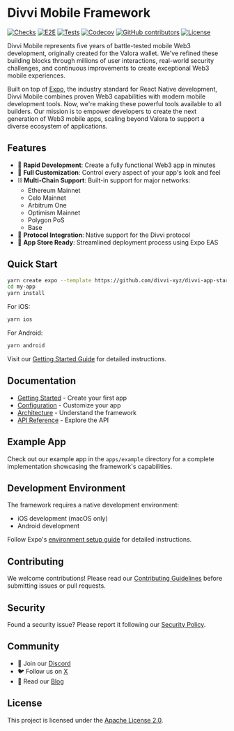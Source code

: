 # Divvi Mobile Framework

[![Checks](https://github.com/divvi-xyz/divvi-mobile/actions/workflows/check.yml/badge.svg)](https://github.com/divvi-xyz/divvi-mobile/actions/workflows/check.yml)
[![E2E](https://github.com/divvi-xyz/divvi-mobile/actions/workflows/e2e.yml/badge.svg)](https://github.com/divvi-xyz/divvi-mobile/actions/workflows/e2e-main.yml)
[![Tests](https://github.com/divvi-xyz/divvi-mobile/actions/workflows/test.yml/badge.svg)](https://github.com/divvi-xyz/divvi-mobile/actions/workflows/test.yml)
[![Codecov](https://codecov.io/gh/divvi-xyz/divvi-mobile/branch/main/graph/badge.svg)](https://codecov.io/gh/divvi-xyz/divvi-mobile)
[![GitHub contributors](https://img.shields.io/github/contributors/divvi-xyz/divvi-mobile)](https://github.com/divvi-xyz/divvi-mobile/graphs/contributors)
[![License](https://img.shields.io/badge/License-Apache%202.0-blue.svg)](./LICENSE)

Divvi Mobile represents five years of battle-tested mobile Web3 development, originally created for the Valora wallet. We've refined these building blocks through millions of user interactions, real-world security challenges, and continuous improvements to create exceptional Web3 mobile experiences.

Built on top of [Expo](https://expo.dev), the industry standard for React Native development, Divvi Mobile combines proven Web3 capabilities with modern mobile development tools. Now, we're making these powerful tools available to all builders. Our mission is to empower developers to create the next generation of Web3 mobile apps, scaling beyond Valora to support a diverse ecosystem of applications.

## Features

- 🚀 **Rapid Development**: Create a fully functional Web3 app in minutes
- 🎨 **Full Customization**: Control every aspect of your app's look and feel
- ⛓️ **Multi-Chain Support**: Built-in support for major networks:
  - Ethereum Mainnet
  - Celo Mainnet
  - Arbitrum One
  - Optimism Mainnet
  - Polygon PoS
  - Base
- 🔌 **Protocol Integration**: Native support for the Divvi protocol
- 📱 **App Store Ready**: Streamlined deployment process using Expo EAS

## Quick Start

```bash
yarn create expo --template https://github.com/divvi-xyz/divvi-app-starter my-app
cd my-app
yarn install
```

For iOS:

```bash
yarn ios
```

For Android:

```bash
yarn android
```

Visit our [Getting Started Guide](docs/getting-started.md) for detailed instructions.

## Documentation

- [Getting Started](docs/getting-started.md) - Create your first app
- [Configuration](docs/configuration.md) - Customize your app
- [Architecture](docs/architecture.md) - Understand the framework
- [API Reference](docs/api-reference.md) - Explore the API

## Example App

Check out our example app in the `apps/example` directory for a complete implementation showcasing the framework's capabilities.

## Development Environment

The framework requires a native development environment:

- iOS development (macOS only)
- Android development

Follow Expo's [environment setup guide](https://docs.expo.dev/get-started/set-up-your-environment/?mode=development-build) for detailed instructions.

## Contributing

We welcome contributions! Please read our [Contributing Guidelines](CONTRIBUTING.md) before submitting issues or pull requests.

## Security

Found a security issue? Please report it following our [Security Policy](SECURITY.md).

## Community

- 💬 Join our [Discord](https://discord.com/invite/EaxZDhMuDn)
- 🐦 Follow us on [X](https://x.com/letsdivvi)
- 📝 Read our [Blog](https://blog.divvi.xyz)

## License

This project is licensed under the [Apache License 2.0](LICENSE).
